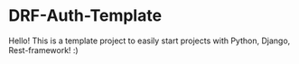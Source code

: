 # DRF-Auth-Template
Hello! This is a template project to easily start projects with Python, Django, Rest-framework! :)
